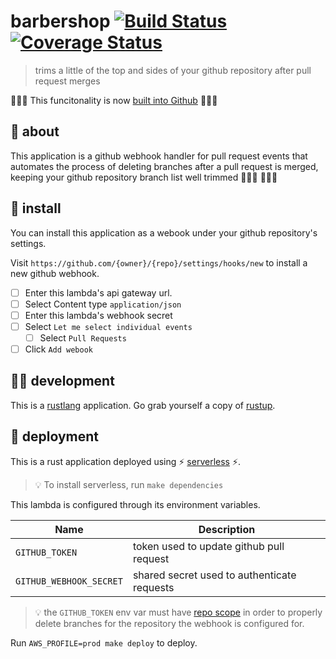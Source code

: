 # barbershop [![Build Status](https://travis-ci.org/meetup/barbershop.svg?branch=master)](https://travis-ci.org/meetup/barbershop) [![Coverage Status](https://coveralls.io/repos/github/meetup/barbershop/badge.svg?branch=master)](https://coveralls.io/github/meetup/barbershop?branch=master)

> trims a little of the top and sides of your github repository after pull request merges

🚧🚧🚧
This funcitonality is now [built into Github](https://help.github.com/en/articles/managing-the-automatic-deletion-of-branches)
🚧🚧🚧

## 🤔 about

This application is a github webhook handler for pull request events that automates the process of
deleting branches after a pull request is merged, keeping your github repository branch list
well trimmed 💇🏽‍♀️ 💇🏿‍♂️

## 🔌 install

You can install this application as a webook under your github repository's settings.

Visit `https://github.com/{owner}/{repo}/settings/hooks/new` to install a new
github webhook.

- [ ] Enter this lambda's api gateway url.
- [ ] Select Content type `application/json`
- [ ] Enter this lambda's webhook secret
- [ ] Select `Let me select individual events`
  - [ ] Select `Pull Requests`
- [ ] Click `Add webook`

## 👩‍🏭 development

This is a [rustlang](https://www.rust-lang.org/en-US/) application.
Go grab yourself a copy of [rustup](https://rustup.rs/).

## 🚀 deployment

This is a rust application deployed using ⚡ [serverless](https://serverless.com/) ⚡.

> 💡 To install serverless, run `make dependencies`

This lambda is configured through its environment variables.

| Name                    | Description                                       |
|-------------------------|---------------------------------------------------|
| `GITHUB_TOKEN`          | token used to update github pull request          |
| `GITHUB_WEBHOOK_SECRET` | shared secret used to authenticate requests       |

> 💡 the `GITHUB_TOKEN` env var must have [repo scope](https://developer.github.com/apps/building-oauth-apps/understanding-scopes-for-oauth-apps/#available-scopes) in order to properly delete branches for the repository the webhook is configured
for.

Run `AWS_PROFILE=prod make deploy` to deploy.